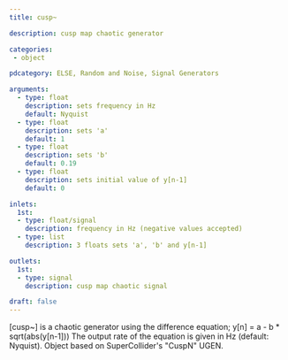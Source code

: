 ```yaml
---
title: cusp~

description: cusp map chaotic generator

categories:
 - object

pdcategory: ELSE, Random and Noise, Signal Generators

arguments:
  - type: float
    description: sets frequency in Hz
    default: Nyquist
  - type: float
    description: sets 'a'
    default: 1
  - type: float
    description: sets 'b'
    default: 0.19
  - type: float
    description: sets initial value of y[n-1]
    default: 0

inlets:
  1st:
  - type: float/signal
    description: frequency in Hz (negative values accepted)
  - type: list
    description: 3 floats sets 'a', 'b' and y[n-1]

outlets:
  1st:
  - type: signal
    description: cusp map chaotic signal

draft: false
---
```


[cusp~] is a chaotic generator using the difference equation;
y[n] = a - b * sqrt(abs(y[n-1]))
The output rate of the equation is given in Hz (default: Nyquist).
Object based on SuperCollider's "CuspN" UGEN.
